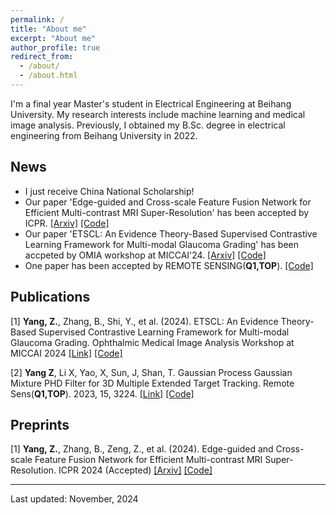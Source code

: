 ```yaml
---
permalink: /
title: "About me"
excerpt: "About me"
author_profile: true
redirect_from: 
  - /about/
  - /about.html
---
```


I'm a final year Master's student in Electrical Engineering at Beihang University. My research interests include machine learning and medical image analysis. Previously, I obtained my B.Sc. degree in electrical engineering from Beihang University in 2022.

## News
* I just receive China National Scholarship!
* Our paper 'Edge-guided and Cross-scale Feature Fusion Network for Efficient Multi-contrast MRI Super-Resolution' has been accepted by ICPR. [[Arxiv]](https://arxiv.org/abs/2407.05307) [[Code]](https://github.com/zhiyuan-yang/Edge-Guided-Cross-Scale-MRI-Super-resolution)
* Our paper 'ETSCL: An Evidence Theory-Based Supervised Contrastive Learning Framework for Multi-modal Glaucoma Grading' has been accpeted by OMIA workshop at MICCAI'24. [[Arxiv]](https://arxiv.org/abs/2407.14230) [[Code]](https://github.com/master-Shix/ETSCL)
* One paper has been accepted by REMOTE SENSING(**Q1,TOP**). [[Code]](https://github.com/zhiyuan-yang/GP_GGIW_PHD_Filter)

## Publications
[1] **Yang, Z.**, Zhang, B., Shi, Y., et al. (2024). ETSCL: An Evidence Theory-Based Supervised Contrastive Learning Framework for Multi-modal Glaucoma Grading. Ophthalmic Medical Image Analysis Workshop at MICCAI 2024 [[Link]](https://link.springer.com/chapter/10.1007/978-3-031-73119-8_2) [[Code]](https://github.com/master-Shix/ETSCL)

 [2] **Yang Z**, Li X, Yao, X, Sun, J, Shan, T. Gaussian Process Gaussian Mixture PHD Filter for 3D Multiple Extended Target Tracking. Remote Sens(**Q1,TOP**). 2023, 15, 3224. [[Link]](https://www.mdpi.com/2072-4292/15/13/3224) [[Code]](https://github.com/zhiyuan-yang/GP_GGIW_PHD_Filter)
 

## Preprints
[1] **Yang, Z.**, Zhang, B., Zeng, Z., et al. (2024). Edge-guided and Cross-scale Feature Fusion Network for Efficient Multi-contrast MRI Super-Resolution. ICPR 2024 (Accepted) [[Arxiv]](https://arxiv.org/abs/2407.05307) [[Code]](https://github.com/zhiyuan-yang/Edge-Guided-Cross-Scale-MRI-Super-resolution)

-------------------
Last updated: November, 2024
